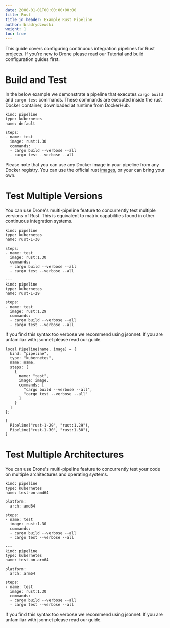 ```yaml
---
date: 2000-01-01T00:00:00+00:00
title: Rust
title_in_header: Example Rust Pipeline
author: bradrydzewski
weight: 1
toc: true
---
```


This guide covers configuring continuous integration pipelines for Rust projects. If you're new to Drone please read our Tutorial and build configuration guides first.

# Build and Test

In the below example we demonstrate a pipeline that executes `cargo build` and `cargo test` commands. These commands are executed inside the rust Docker container, downloaded at runtime from DockerHub.

```
kind: pipeline
type: kubernetes
name: default

steps:
- name: test
  image: rust:1.30
  commands:
  - cargo build --verbose --all
  - cargo test --verbose --all
```

Please note that you can use any Docker image in your pipeline from any Docker registry. You can use the official rust [images](https://hub.docker.com/r/_/rust/), or your can bring your own.

# Test Multiple Versions

You can use Drone's multi-pipeline feature to concurrently test multiple versions of Rust. This is equivalent to matrix capabilities found in other continuous integration systems.

```
kind: pipeline
type: kubernetes
name: rust-1-30

steps:
- name: test
  image: rust:1.30
  commands:
  - cargo build --verbose --all
  - cargo test --verbose --all

---
kind: pipeline
type: kubernetes
name: rust-1-29

steps:
- name: test
  image: rust:1.29
  commands:
  - cargo build --verbose --all
  - cargo test --verbose --all
```

If you find this syntax too verbose we recommend using jsonnet. If you are unfamiliar with jsonnet please read our guide.

```
local Pipeline(name, image) = {
  kind: "pipeline",
  type: "kubernetes",
  name: name,
  steps: [
    {
      name: "test",
      image: image,
      commands: [
        "cargo build --verbose --all",
        "cargo test --verbose --all"
      ]
    }
  ]
};

[
  Pipeline("rust-1-29", "rust:1.29"),
  Pipeline("rust-1-30", "rust:1.30"),
]
```

# Test Multiple Architectures

You can use Drone's multi-pipeline feature to concurrently test your code on multiple architectures and operating systems.

```
kind: pipeline
type: kubernetes
name: test-on-amd64

platform:
  arch: amd64

steps:
- name: test
  image: rust:1.30
  commands:
  - cargo build --verbose --all
  - cargo test --verbose --all

---
kind: pipeline
type: kubernetes
name: test-on-arm64

platform:
  arch: arm64

steps:
- name: test
  image: rust:1.30
  commands:
  - cargo build --verbose --all
  - cargo test --verbose --all
```

If you find this syntax too verbose we recommend using jsonnet. If you are unfamiliar with jsonnet please read our guide.
